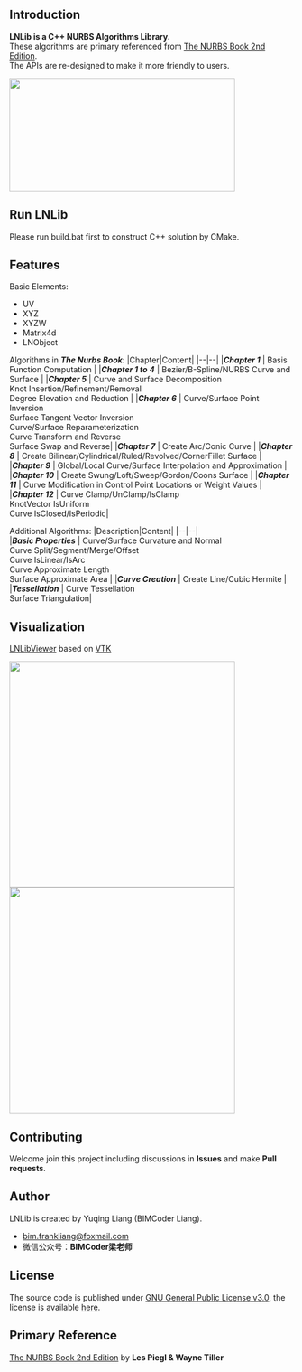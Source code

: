 ## Introduction
**LNLib is a C++ NURBS Algorithms Library.** <br/>These algorithms are primary referenced from [The NURBS Book 2nd Edition](https://link.springer.com/book/10.1007/978-3-642-97385-7). <br/>The APIs are re-designed to make it more friendly to users.

<img src="image/LNLib.png" width=400 height=200>

## Run LNLib
Please run build.bat first to construct C++ solution by CMake.

## Features
Basic Elements:
- UV
- XYZ
- XYZW
- Matrix4d
- LNObject

Algorithms in ***The Nurbs Book***:
|Chapter|Content|
|--|--|
|***Chapter 1***  | Basis Function Computation |
|***Chapter 1 to 4***  | Bezier/B-Spline/NURBS Curve and Surface |
|***Chapter 5***  | Curve and Surface Decomposition</br>Knot Insertion/Refinement/Removal</br>Degree Elevation and Reduction |
|***Chapter 6***  | Curve/Surface Point Inversion</br>Surface Tangent Vector Inversion</br>Curve/Surface Reparameterization</br>Curve Transform and Reverse</br> Surface Swap and Reverse|
|***Chapter 7***  | Create Arc/Conic Curve |
|***Chapter 8***  | Create Bilinear/Cylindrical/Ruled/Revolved/CornerFillet Surface |
|***Chapter 9***  | Global/Local Curve/Surface Interpolation and Approximation |
|***Chapter 10***  | Create Swung/Loft/Sweep/Gordon/Coons Surface |
|***Chapter 11***  | Curve Modification in Control Point Locations or Weight Values |
|***Chapter 12***  | Curve Clamp/UnClamp/IsClamp </br> KnotVector IsUniform </br> Curve IsClosed/IsPeriodic|

Additional Algorithms:
|Description|Content|
|--|--|  
|***Basic Properties***  | Curve/Surface Curvature and Normal</br>Curve Split/Segment/Merge/Offset</br>Curve IsLinear/IsArc</br>Curve Approximate Length</br>Surface Approximate Area |
|***Curve Creation***  | Create Line/Cubic Hermite |
|***Tessellation***  | Curve Tessellation </br> Surface Triangulation|

## Visualization
[LNLibViewer](https://github.com/BIMCoderLiang/LNLibViewer) based on [VTK](https://vtk.org/)

<img src="image/curve.png" width=400 height=400><img src="image/surface.png" width=400 height=400>

## Contributing
Welcome join this project including discussions in **Issues** and make **Pull requests**.

## Author
LNLib is created by Yuqing Liang (BIMCoder Liang).

- bim.frankliang@foxmail.com
- 微信公众号：**BIMCoder梁老师**

## License
The source code is published under [GNU General Public License v3.0](https://www.gnu.org/licenses/), the license is available [here](LICENSE).

## Primary Reference
[The NURBS Book 2nd Edition](https://link.springer.com/book/10.1007/978-3-642-97385-7) by **Les Piegl & Wayne Tiller**
